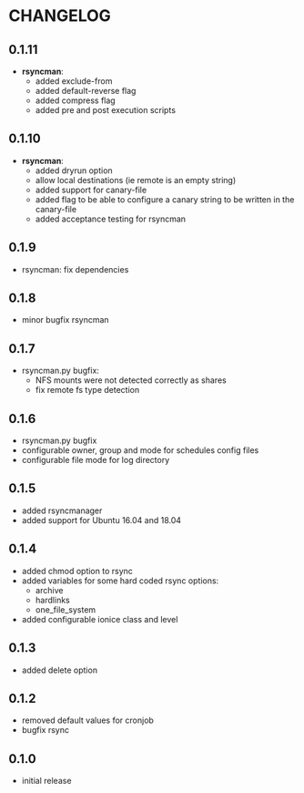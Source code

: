 # CHANGELOG

## 0.1.11

* **rsyncman**:
  - added exclude-from
  - added default-reverse flag
  - added compress flag
  - added pre and post execution scripts

## 0.1.10

* **rsyncman**:
  * added dryrun option
  * allow local destinations (ie remote is an empty string)
  * added support for canary-file
  * added flag to be able to configure a canary string to be written in the canary-file
  * added acceptance testing for rsyncman

## 0.1.9

* rsyncman: fix dependencies

## 0.1.8

* minor bugfix rsyncman

## 0.1.7

* rsyncman.py bugfix:
  - NFS mounts were not detected correctly as shares
  - fix remote fs type detection

## 0.1.6

* rsyncman.py bugfix
* configurable owner, group and mode for schedules config files
* configurable file mode for log directory

## 0.1.5

* added rsyncmanager
* added support for Ubuntu 16.04 and 18.04

## 0.1.4

* added chmod option to rsync
* added variables for some hard coded rsync options:
  * archive
  * hardlinks
  * one_file_system
* added configurable ionice class and level

## 0.1.3

* added delete option

## 0.1.2

* removed default values for cronjob
* bugfix rsync

## 0.1.0

* initial release
